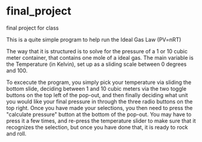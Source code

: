 # final_project
final project for class


This is a quite simple program to help run the Ideal Gas Law (PV=nRT)

The way that it is structured is to solve for the pressure of a 1 or 10 cubic meter container, that contains one mole of a ideal gas.
The main variable is the Temperature (in Kelvin), set up as a sliding scale between 0 degrees and 100. 

To excecute the program, you simply pick your temperature via sliding the bottom slide, deciding between 1 and 10 cubic meters via the two toggle buttons on the top left of the
pop-out, and then finally deciding what unit you would like your final pressure in through the three radio buttons on the top right. Once you have made your selections, you then
need to press the "calculate pressure" button at the bottom of the pop-out. You may have to press it a few times, and re-press the temperature slider to make sure that it 
recognizes the selection, but once you have done that, it is ready to rock and roll.
